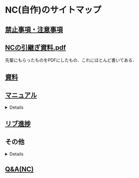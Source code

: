 # NC(自作)のサイトマップ
## [禁止事項・注意事項](Wiki/注意事項など/NC(自作).md) 

## [NCの引継ぎ資料.pdf](https://github.com/TeamBirdmanTrial/wiki/files/8452513/NC.pdf)

先輩にもらったものをPDFにしたもの．これにほとんど書いてある．

## [資料](https://tbt.esa.io/#path=%2FNC(%E8%87%AA%E4%BD%9C)%2F%E8%B3%87%E6%96%99%26%E3%83%87%E3%83%BC%E3%82%BF)

## [マニュアル](/posts/23)
<details>

[注意事項](/posts/24)
[使用ソフト](/posts/25)
[CAD の編集](/posts/26)
[NCデータの実行](/posts/27)
[Grbl の設定](/posts/28)
[Fusion360の設定](/posts/29)
[トラブルと対応](/posts/6)
</details>

## [リブ進捗](/posts/14)

## その他
<details>

[このNCについて](/posts/5) 
[トラブルと対応](/posts/6) 
[基板について](/posts/21) 
</details>

 ## [Q&A(NC)](/posts/12)

